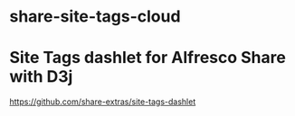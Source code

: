 # share-site-tags-cloud
Site Tags dashlet for Alfresco Share with D3j
=============================================


https://github.com/share-extras/site-tags-dashlet
